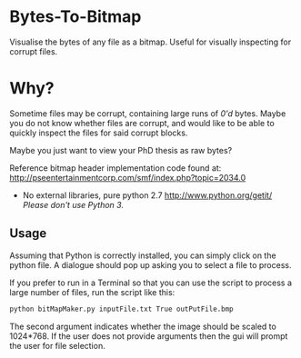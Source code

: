 Bytes-To-Bitmap
===============

Visualise the bytes of any file as a bitmap. Useful for visually inspecting for
corrupt files.

# Why?

Sometime files may be corrupt, containing large runs of _0'd_ bytes. 
Maybe you do not know whether files are corrupt, and would like to be able to
quickly inspect the files for said corrupt blocks.

Maybe you just want to view your PhD thesis as raw bytes?

Reference bitmap header implementation code found at:
<http://pseentertainmentcorp.com/smf/index.php?topic=2034.0>

* No external libraries, pure python 2.7 <http://www.python.org/getit/> _Please don't use Python 3._

## Usage

Assuming that Python is correctly installed, you can simply click on the python 
file. A dialogue should pop up asking you to select a file to process.

If you prefer to run in a Terminal so that you can use the script to process a 
large number of files, run the script like this:
```bash
python bitMapMaker.py inputFile.txt True outPutFile.bmp
```

The second argument indicates whether the image should be scaled to 1024*768. 
If the user does not provide arguments then the gui will prompt the user for 
file selection.
